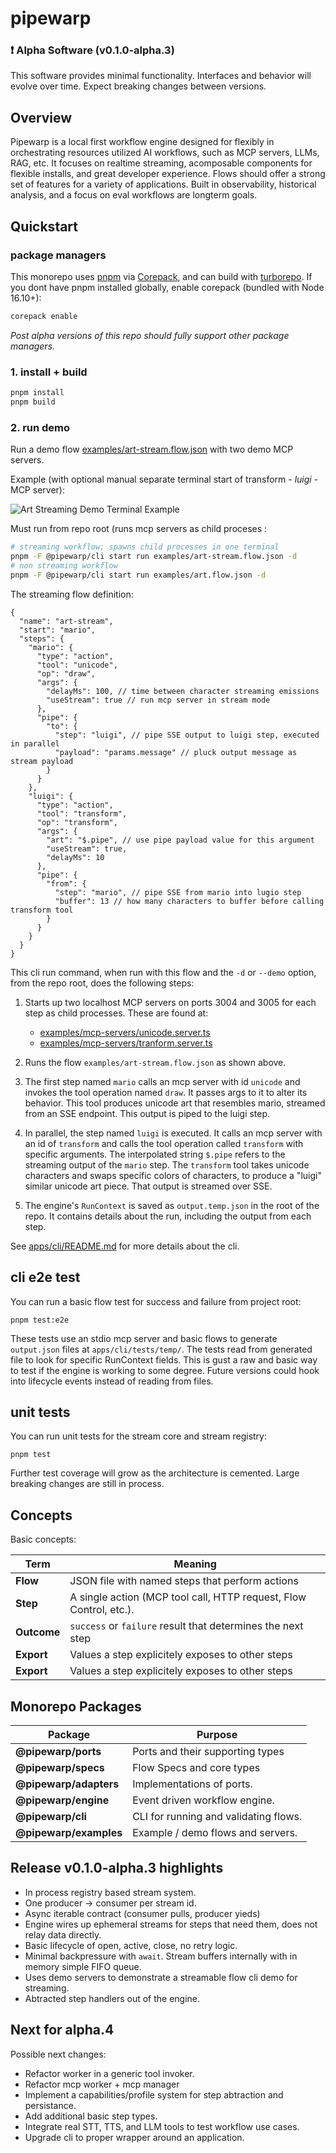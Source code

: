 # pipewarp

### ❗ Alpha Software (v0.1.0-alpha.3)

This software provides minimal functionality. Interfaces and behavior will evolve over time. Expect breaking changes between versions.

## Overview

Pipewarp is a local first workflow engine designed for flexibly in orchestrating resources utilized AI workflows, such as MCP servers, LLMs, RAG, etc. It focuses on realtime streaming, acomposable components for flexible installs, and great developer experience. Flows should offer a strong set of features for a variety of applications. Built in observability, historical analysis, and a focus on eval workflows are longterm goals.

## Quickstart

### package managers

This monorepo uses [pnpm](https://pnpm.io/) via [Corepack](https://github.com/nodejs/corepack), and can build with [turborepo](https://turborepo.com/). If you dont have pnpm installed globally, enable corepack (bundled with Node 16.10+):

```bash
corepack enable
```

_Post alpha versions of this repo should fully support other package managers._

### 1. install + build

```bash
pnpm install
pnpm build
```

### 2. run demo

Run a demo flow [examples/art-stream.flow.json](examples/art-stream.flow.json) with two demo MCP servers.

Example (with optional manual separate terminal start of transform - _luigi_ - MCP server):

![Art Streaming Demo Terminal Example](art-streaming-demo.gif)

Must run from repo root (runs mcp servers as child proceses :

```bash
# streaming workflow; spawns child processes in one terminal
pnpm -F @pipewarp/cli start run examples/art-stream.flow.json -d
# non streaming workflow
pnpm -F @pipewarp/cli start run examples/art.flow.json -d
```

The streaming flow definition:

```jsonc
{
  "name": "art-stream",
  "start": "mario",
  "steps": {
    "mario": {
      "type": "action",
      "tool": "unicode",
      "op": "draw",
      "args": {
        "delayMs": 100, // time between character streaming emissions
        "useStream": true // run mcp server in stream mode
      },
      "pipe": {
        "to": {
          "step": "luigi", // pipe SSE output to luigi step, executed in parallel
          "payload": "params.message" // pluck output message as stream payload
        }
      }
    },
    "luigi": {
      "type": "action",
      "tool": "transform",
      "op": "transform",
      "args": {
        "art": "$.pipe", // use pipe payload value for this argument
        "useStream": true,
        "delayMs": 10
      },
      "pipe": {
        "from": {
          "step": "mario", // pipe SSE from mario into lugio step
          "buffer": 13 // how many characters to buffer before calling transform tool
        }
      }
    }
  }
}
```

This cli run command, when run with this flow and the `-d` or `--demo` option, from the repo root, does the following steps:

1. Starts up two localhost MCP servers on ports 3004 and 3005 for each step as child processes. These are found at:

   - [examples/mcp-servers/unicode.server.ts](examples/mcp-servers/unicode.server.ts)
   - [examples/mcp-servers/tranform.server.ts](examples/mcp-servers/transform.server.ts)

2. Runs the flow `examples/art-stream.flow.json` as shown above.

3. The first step named `mario` calls an mcp server with id `unicode` and invokes the tool operation named `draw`. It passes args to it to alter its behavior. This tool produces unicode art that resembles mario, streamed from an SSE endpoint. This output is piped to the luigi step.

4. In parallel, the step named `luigi` is executed. It calls an mcp server with an id of `transform` and calls the tool operation called `transform` with specific arguments. The interpolated string `$.pipe` refers to the streaming output of the `mario` step. The `transform` tool takes unicode characters and swaps specific colors of characters, to produce a "luigi" similar unicode art piece. That output is streamed over SSE.

5. The engine's `RunContext` is saved as `output.temp.json` in the root of the repo. It contains details about the run, including the output from each step.

See [apps/cli/README.md](apps/cli/README.md) for more details about the cli.

## cli e2e test

You can run a basic flow test for success and failure from project root:

```
pnpm test:e2e
```

These tests use an stdio mcp server and basic flows to generate `output.json` files at `apps/cli/tests/temp/`. The tests read from generated file to look for specific RunContext fields. This is gust a raw and basic way to test if the engine is working to some degree. Future versions could hook into lifecycle events instead of reading from files.

## unit tests

You can run unit tests for the stream core and stream registry:

```
pnpm test
```

Further test coverage will grow as the architecture is cemented. Large breaking changes are still in process.

## Concepts

Basic concepts:

| Term        | Meaning                                                            |
| ----------- | ------------------------------------------------------------------ |
| **Flow**    | JSON file with named steps that perform actions                    |
| **Step**    | A single action (MCP tool call, HTTP request, Flow Control, etc.). |
| **Outcome** | `success` or `failure` result that determines the next step        |
| **Export**  | Values a step explicitely exposes to other steps                   |
| **Export**  | Values a step explicitely exposes to other steps                   |

## Monorepo Packages

| Package                | Purpose                               |
| ---------------------- | ------------------------------------- |
| **@pipewarp/ports**    | Ports and their supporting types      |
| **@pipewarp/specs**    | Flow Specs and core types             |
| **@pipewarp/adapters** | Implementations of ports.             |
| **@pipewarp/engine**   | Event driven workflow engine.         |
| **@pipewarp/cli**      | CLI for running and validating flows. |
| **@pipewarp/examples** | Example / demo flows and servers.     |

## Release v0.1.0-alpha.3 highlights

- In process registry based stream system.
- One producer -> consumer per stream id.
- Async iterable contract (consumer pulls, producer yieds)
- Engine wires up ephemeral streams for steps that need them, does not relay data directly.
- Basic lifecycle of open, active, close, no retry logic.
- Minimal backpressure with `await`. Stream buffers internally with in memory simple FIFO queue.
- Uses demo servers to demonstrate a streamable flow cli demo for streaming.
- Abtracted step handlers out of the engine.

## Next for alpha.4

Possible next changes:

- Refactor worker in a generic tool invoker.
- Refactor mcp worker + mcp manager
- Implement a capabilities/profile system for step abtraction and persistance.
- Add additional basic step types.
- Integrate real STT, TTS, and LLM tools to test workflow use cases.
- Upgrade cli to proper wrapper around an application.
